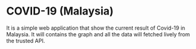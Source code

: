 # COVID-19 (Malaysia)

It is a simple web application that show the current result of Covid-19 in Malaysia. It will contains the graph and all the data will fetched lively from the trusted API.
